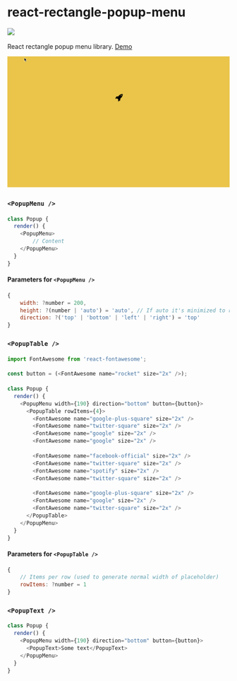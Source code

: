 # react-rectangle-popup-menu
![](https://img.shields.io/travis/sasha240100/react-rectangle-popup-menu.svg)

React rectangle popup menu library. [Demo](https://sasha240100.github.io/react-rectangle-popup-menu/examples/)

![](./assets/record.gif)

### `<PopupMenu />`

```js
class Popup {
  render() {
    <PopupMenu>
    	// Content
    </PopupMenu>
  }
}
```

#### Parameters for `<PopupMenu />`

```js
{
	width: ?number = 200,
	height: ?(number | 'auto') = 'auto', // If auto it's minimized to rows size
	direction: ?('top' | 'bottom' | 'left' | 'right') = 'top'
}
```

### `<PopupTable />`

```js
import FontAwesome from 'react-fontawesome';

const button = (<FontAwesome name="rocket" size="2x" />);

class Popup {
  render() {
    <PopupMenu width={190} direction="bottom" button={button}>
      <PopupTable rowItems={4}>
        <FontAwesome name="google-plus-square" size="2x" />
        <FontAwesome name="twitter-square" size="2x" />
        <FontAwesome name="google" size="2x" />
        <FontAwesome name="google" size="2x" />

        <FontAwesome name="facebook-official" size="2x" />
        <FontAwesome name="twitter-square" size="2x" />
        <FontAwesome name="spotify" size="2x" />
        <FontAwesome name="twitter-square" size="2x" />

        <FontAwesome name="google-plus-square" size="2x" />
        <FontAwesome name="google" size="2x" />
        <FontAwesome name="twitter-square" size="2x" />
      </PopupTable>
    </PopupMenu>
  }
}
```

#### Parameters for `<PopupTable />`

```js
{
	// Items per row (used to generate normal width of placeholder)
	rowItems: ?number = 1
}
```

### `<PopupText />`
```js
class Popup {
  render() {
    <PopupMenu width={190} direction="bottom" button={button}>
      <PopupText>Some text</PopupText>
    </PopupMenu>
  }
}
```
